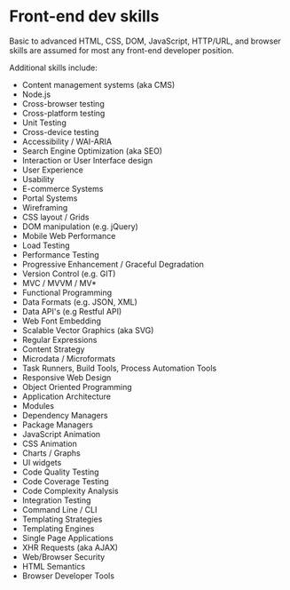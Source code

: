 # Front-end dev skills

Basic to advanced HTML, CSS, DOM, JavaScript, HTTP/URL, and browser skills are assumed for most any front-end developer position. 

Additional skills include:

* Content management systems (aka CMS)
* Node.js
* Cross-browser testing
* Cross-platform testing
* Unit Testing
* Cross-device testing
* Accessibility / WAI-ARIA
* Search Engine Optimization (aka SEO)
* Interaction or User Interface design
* User Experience
* Usability
* E-commerce Systems
* Portal Systems
* Wireframing
* CSS layout / Grids
* DOM manipulation (e.g. jQuery)
* Mobile Web Performance
* Load Testing
* Performance Testing
* Progressive Enhancement / Graceful Degradation
* Version Control (e.g. GIT)
* MVC / MVVM / MV* 
* Functional Programming
* Data Formats (e.g. JSON, XML)
* Data API's (e.g Restful API)
* Web Font Embedding
* Scalable Vector Graphics (aka SVG)
* Regular Expressions
* Content Strategy
* Microdata / Microformats
* Task Runners, Build Tools, Process Automation Tools
* Responsive Web Design
* Object Oriented Programming
* Application Architecture
* Modules
* Dependency Managers
* Package Managers
* JavaScript Animation
* CSS Animation
* Charts / Graphs
* UI widgets
* Code Quality Testing
* Code Coverage Testing
* Code Complexity Analysis
* Integration Testing
* Command Line / CLI 
* Templating Strategies
* Templating Engines
* Single Page Applications
* XHR Requests (aka AJAX)
* Web/Browser Security
* HTML Semantics
* Browser Developer Tools





